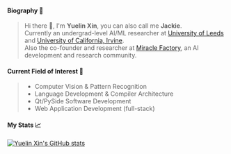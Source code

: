 <!-- <table border="0">
  <tr>
    <td>
    -->
#### Biography 🚀
> Hi there 👋, I'm **Yuelin Xin**, you can also call me **Jackie**.    
> Currently an undergrad-level AI/ML researcher at [University of Leeds](https://www.leeds.ac.uk/) and [University of California, Irvine](https://uci.edu).  
> Also the co-founder and researcher at [Miracle Factory](https://miraclefactory.ai/), an AI development and research community.   
   
#### Current Field of Interest 📓
> * Computer Vision & Pattern Recognition  
> * Language Development & Compiler Architecture  
> * Qt/PySide Software Development  
> * Web Application Development (full-stack)   
<!--     </td>
    <td>  -->
    
<!-- #### Affiliations 🏫
> * [Miracle Factory](https://miraclefactory.co/)
> * [University of Leeds](https://www.leeds.ac.uk/) -->

#### My Stats 📈
[![Yuelin Xin's GitHub stats](https://github-readme-stats.vercel.app/api?username=YuelinXin&show_icons=true&count_private=true)](https://github.com/YuelinXin/github-readme-stats)
<!--     </td>
  </tr>
</table> -->
